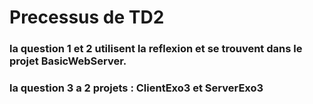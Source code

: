 # Precessus de TD2

### la question 1 et 2 utilisent la reflexion et se trouvent dans le projet BasicWebServer.

### la question 3 a 2 projets : ClientExo3 et ServerExo3
